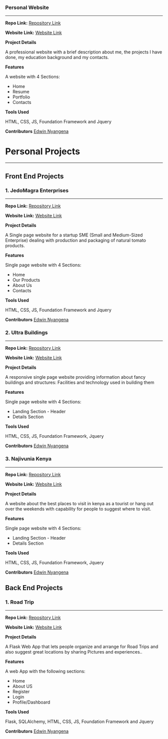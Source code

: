 ### Personal Website
_________________

**Repo Link:**  [Repository Link](https://github.com/EduhG/my-personal-website)

**Website Link:**  [Website Link](https://eduhg.netlify.com)

**Project Details**

 A professional website with a brief description about me, the projects I have done, my education background and my contacts.

**Features**

A website with 4 Sections:
* Home
* Resume
* Portfolio
* Contacts

**Tools Used**

HTML, CSS, JS, Foundation Framework and Jquery

**Contributors** [Edwin Nyangena](https://github.com/EduhG)


# Personal Projects
_________________

## **Front End Projects**

### 1. JedoMagra Enterprises
_________________

**Repo Link:** [Repository Link](https://github.com/EduhG/JedoMagra)

**Website Link:** [Website Link](https://jedomagra-enterprises.netlify.com)

**Project Details**

A Single page website for a startup SME (Small and Medium-Sized Enterprise) dealing with production and packaging of natural tomato products.

**Features**

Single page website with 4 Sections:
* Home
* Our Products
* About Us
* Contacts

**Tools Used**

HTML, CSS, JS, Foundation Framework and Jquery

**Contributors** [Edwin Nyangena](https://github.com/EduhG)
<br> 



### 2. Ultra Buildings
_________________

**Repo Link:** [Repository Link](https://github.com/EduhG/Ultra-Buildings)

**Website Link:** [Website Link](https://ultra-structures.netlify.com)

**Project Details**

A responsive single page website providing information about fancy buildings and structures: Facilities and technology used in building them

**Features**

Single page website with 4 Sections:
* Landing Section - Header
* Details Section

**Tools Used**

HTML, CSS, JS, Foundation Framework, Jquery

**Contributors** [Edwin Nyangena](https://github.com/EduhG)
<br> 



### 3. Najivunia Kenya
_________________

**Repo Link:** [Repository Link](https://github.com/EduhG/Najivunia-Kenya)

**Website Link:** [Website Link](https://najivunia-kenya.netlify.com)

**Project Details**

A website about the best places to visit in kenya as a tourist or hang out over the weekends with capability for people to suggest where to visit.


**Features**

Single page website with 4 Sections:
* Landing Section - Header
* Details Section

**Tools Used**

HTML, CSS, JS, Foundation Framework, Jquery

**Contributors** [Edwin Nyangena](https://github.com/EduhG)


## **Back End Projects**

### 1. Road Trip
_________________

**Repo Link:** [Repository Link](https://github.com/EduhG/Road-Trip)

**Website Link:** [Website Link](https://road-trip.herokuapp.com)

**Project Details**

A Flask Web App that lets people organize and arrange for Road Trips and also suggest great locations by sharing Pictures and experiences..

**Features**

A web App with the following sections:
* Home
* About US
* Register
* Login
* Profile/Dashboard

**Tools Used**

Flask, SQLAlchemy, HTML, CSS, JS, Foundation Framework and Jquery

**Contributors** [Edwin Nyangena](https://github.com/EduhG)
<br> 

 
